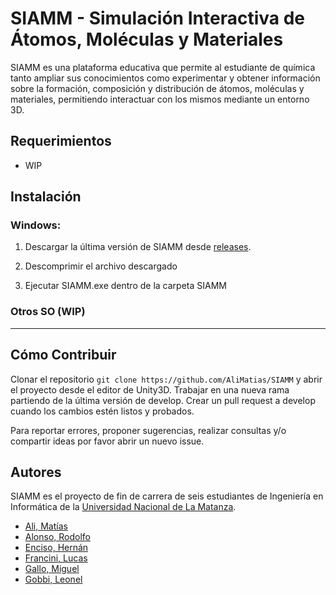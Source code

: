 # SIAMM - Simulación Interactiva de Átomos, Moléculas y Materiales

SIAMM es una  plataforma educativa que permite al estudiante de química tanto ampliar sus conocimientos como experimentar y obtener información sobre la formación, composición y distribución de átomos, moléculas y materiales, permitiendo interactuar con los mismos mediante un entorno 3D.

## Requerimientos
* WIP


## Instalación

### Windows:

1. Descargar la última versión de SIAMM desde [releases](https://github.com/AliMatias/SIAMM/releases/latest).

2. Descomprimir el archivo descargado

3. Ejecutar SIAMM.exe dentro de la carpeta SIAMM

### Otros SO (WIP)

---
## Cómo Contribuir
Clonar el repositorio ```git clone https://github.com/AliMatias/SIAMM``` y abrir el proyecto desde el editor de Unity3D. Trabajar en una nueva rama partiendo de la última versión de develop. Crear un pull request a develop cuando los cambios estén listos y probados. 

Para reportar errores, proponer sugerencias, realizar consultas y/o compartir ideas por favor abrir un nuevo issue.

## Autores
SIAMM es el proyecto de fin de carrera de seis estudiantes de Ingeniería en Informática de la [Universidad Nacional de La Matanza](https://www.unlam.edu.ar/).

* [Ali, Matías](https://github.com/AliMatias)
* [Alonso, Rodolfo](#)
* [Enciso, Hernán](https://github.com/HernanEnciso)
* [Francini, Lucas](https://github.com/lucasmfrancini)
* [Gallo, Miguel](https://github.com/mgallo2019)
* [Gobbi, Leonel](https://github.com/ldgobbi)
